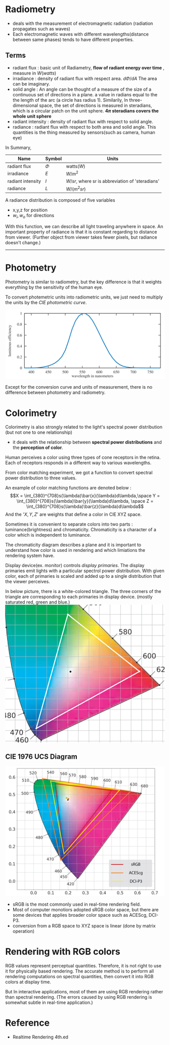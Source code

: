 
# Radiometry

- deals with the measurement of electromagnetic radiation (radiation propagates such as waves)
- Each electromagnetic waves with different wavelengths(distance between same phases) tends to have different properties. 

## Terms
- radiant flux : basic unit of Radiametry, **flow of radiant energy over time** , measure in $W(watts)$
- irradiance : density of radiant flux with respect area. $d\Phi/dA$ 
  The area can be imaginary.
- solid angle : 
  An angle can be thought of a measure of the size of a continuous set of directions in a plane.
  a value in radians equal to the the length of the arc (a circle has radius 1).
  Similarily, In three-dimensional space, the set of directions is measured in steradians, which is a circular patch on the unit sphere.
  **$4\pi$ steradians covers the whole unit sphere**
- radiant intensity : density of radiant flux with respect to solid angle.
- radiance : radiant flux with respect to both area and solid angle.
  This quantities is the thing measured by sensors(such as camera, human eye)

In Summary,

| Name              | Symbol | Units                                            |
| ----------------- | ------ | ------------------------------------------------ |
| radiant flux      | $\Phi$ | watts($W$)                                       |
| irradiance        | $E$    | $W/m^2$                                          |
| radiant intensity | $I$    | $W/sr$, where sr is abbreviation of 'steradians' |
| radiance          | $L$    | $W/(m^2sr)$                                      |

A radiance distribution is composed of five variables 
- x,y,z for position
- $w_i, w_o$ for directions

With this function, we can describe all light traveling anywhere in space.
An important property of radiance is that it is constant regarding to distance from viewer. (Further object from viewer takes fewer pixels, but radiance doesn't change.)


---
# Photometry

Photometry is similar to radiometry, but the key difference is that it weights everything by the sensitivity of the human eye.

To convert photemetric units into radiometric units, we just need to multiply the units by the *CIE photometric curve*.

![](../../images/Pasted%20image%2020240805161444.png)

Except for the conversion curve and units of measurement, there is no difference between photometry and radiometry.

# Colorimetry

Colorimetry is also strongly related to the light's spectral power distribution (but not one to one relationship)

- it deals with the relationship between **spectral power distributions** and the **perception of color**.

Human perceives a color using three types of cone receptors in the retina.
Each of receptors responds in a different way to various wavelengths.

From color matching experiment, we got a function to convert spectral power distribution to three values.

An example of color matching functions are denoted below :
$$X = \int_{380}^{708}s(\lambda)\bar{x}(\lambda)d\lambda,\space Y = \int_{380}^{708}s(\lambda)\bar{y}(\lambda)d\lambda, \space Z = \int_{380}^{708}s(\lambda)\bar{z}(\lambda)d\lambda$$
And the '$X,Y,Z$' are weights that define a color in CIE XYZ space.


Sometimes it is convenient to separate colors into two parts : luminance(brightness) and chromaticity.
Chromaticity is a character of a color which is independent to luminance.

The chromaticity diagram describes a plane and it is important to understand how color is used in rendering and which limiations the rendering system have.

Display device(ex. monitor) controls *display primaries*.
The display primaries emit lights with a particular spectrol power distribution.
With given color, each of primaries is scaled and added up to a single distribution that the viewer perceives.

In below picture, there is a white-colored triangle. The three corners of the triangle are corresponding to each primaries in display device. (mostly saturated red, green and blue.)
![](../../images/Pasted%20image%2020240805165714.png)

## CIE 1976 UCS Diagram

![](../../images/Pasted%20image%2020240805171334.png)
- sRGB is the most commonly used in real-time rendering field.
- Most of computer monotiors adopted sRGB color space, but there are some devices that applies broader color space such as ACEScg, DCI-P3.
- conversion from a RGB space to XYZ space is linear (done by matrix operation)



# Rendering with RGB colors

RGB values represent perceptual quantities. Therefore, it is not right to use it for physically based rendering.
The accurate method is to perform all rendering computations on spectral quantities, then convert it into RGB colors at display time.  

But In interactive applications, most of them are using RGB rendering rather than spectral rendering. (The errors caused by using RGB rendering is somewhat subtle in real-time application.)







# Reference
- Realtime Rendering 4th.ed